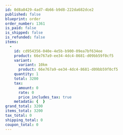 ```yaml
---
id: 0d8a8429-4ad7-4b66-b9d8-222da682dce2
published: false
blueprint: order
order_number: 1361
is_paid: false
is_shipped: false
is_refunded: false
items:
  -
    id: cd954356-040e-4e5b-b900-09ea7bf634ee
    product: 66e767a9-ee34-4dc4-8681-d09bb59f0cf5
    variant:
      variant: 10km
      product: 66e767a9-ee34-4dc4-8681-d09bb59f0cf5
    quantity: 1
    total: 3200
    tax:
      amount: 0
      rate: 0
      price_includes_tax: true
    metadata: {  }
grand_total: 3200
items_total: 3200
tax_total: 0
shipping_total: 0
coupon_total: 0
---
```

